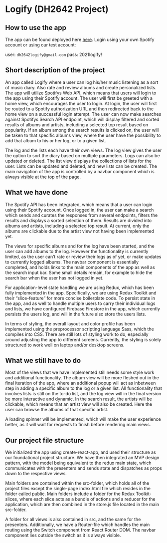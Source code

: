 # Logify (DH2642 Project)

## How to use the app

The app can be found deployed here [here](https://logify.netlify.app/home). Login using your own Spotify account or using our test account:

user: `dh2642logify@gmail.com`
pass: 2021logify!





## Short description of the project

An app called Logify where a user can log his/her music listening as a sort of music diary. Also rate and review albums and create personalized lists. The app will utilize Spotifys Web API, which means that users will login to the app using their Spotify account.
The user will first be greeted with a home view, which encourages the user to login. At login, the user will first be routed to a Spotify authorization URL and then redirected back to the home view on a successful login attempt. The user can now make searches against Spotifys Search API endpoint, which will display filtered and sorted results of albums and artists, including a selected top result based on popularity. If an album among the search results is clicked on, the user will be taken to that specific albums view, where the user have the possibility to add that album to his or her log, or to a given list.

The log and the lists each have their own views. The log view gives the user the option to sort the diary based on multiple parameters. Logs can also be updated or deleted. The list view displays the collections of lists for the user. Lists can be updated and deleted, and new lists can be created. The main navigation of the app is controlled by a navbar component which is always visible at the top of the page.

## What we have done

The Spotify API has been integrated, which means that a user can login using their Spotify account. Once logged in, the user can make a search which sends and curates the responses from several endpoints, filters the results and displays a sorted selection of them. Results are divided into albums and artists, including a selected top result. At current, only the albums are clickable due to the artist view not having been implemented yet.

The views for specific albums and for the log have been started, and the user can add albums to the log. However the functionality is currently limited, as the user can’t rate or review their logs as of yet, or make updates to currently logged albums. The navbar component is essentially completed, and holds links to the main components of the app as well as the search input bar. Some small details remain, for example to hide the search bar when the user has not logged in yet.

For application-level state handling we are using Redux, which has been fully implemented in the app. Specifically, we are using Redux Toolkit and their “slice-feature” for more concise boilerplate code. To persist state in the app, and as well to handle multiple users to carry their individual logs and lists, we have configured Firebase Firestore in the app, which currently persists the users log, and will in the future also store the users lists.

In terms of styling, the overall layout and color profile has been implemented using the preprocessor scripting language Sass, which the compiles into CSS. There are still lots of styling work to do, especially around adjusting the app to different screens. Currently, the styling is solely structured to work well on laptop and/or desktop screens.

## What we still have to do

Most of the views that we have implemented still needs some style work and additional functionality. The album view will be more fleshed out in the final iteration of the app, where an additional popup will act as inbetween step in adding a specific album to the log or a given list. All functionality that involves lists is still on the to-do list, and the log view will in the final version be more interactive and dynamic. In the search result, the artists will be clickable, which means that an artist view will also be created. Here the user can browse the albums of that specific artist.

A loading spinner will be implemented, which will make the user experience better, as it will wait for requests to finish before rendering main views.

## Our project file structure

We initialized the app using create-react-app, and used their structure as our foundational project structure. We have then integrated an MVP design pattern, with the model being equivalent to the redux main state, which communicates with the presenters and sends state and dispatches as props down to the respective views.

Main folders are contained within the src-folder, which holds all of the project files except the single-page index.html file which resides in the folder called public. Main folders include a folder for the Redux Toolkit-slices, where each slice acts as a bundle of actions and a reducer for the application, which are then combined in the store.js file located in the main src-folder.

A folder for all views is also contained in src, and the same for the presenters. Additionally, we have a Router-file which handles the main routing using the Switch component from React Router DOM. The navbar component lies outside the switch as it is always visible.

